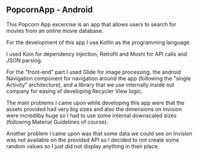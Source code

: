 ## __PopcornApp - Android__

This Popcorn App excercise is an app that allows users to search for movies from an online movie database.

For the development of this app I use Kotlin as the programming language.

I used Koin for dependency injection, Retrofit and Moshi for API calls and JSON parsing.

For the "front-end" part I used Glide for image processing, the android Navigation component for 
navigation around the app (following the "single Activity" architecture), and a library that we use 
internally inside out company for easing of developing Recycler View logic.

The main problems I came upon while developing this app were that the assets provided had very big 
sizes and also the dimensions on Invision were incredilby huge so I had to use some internal downscaled 
sizes (following Material Guidelines of course).

Another problem I came upon was that some data we could see on Invision was not available on the provided 
API so I decided to not create some random values so I just did not display anything in their place.